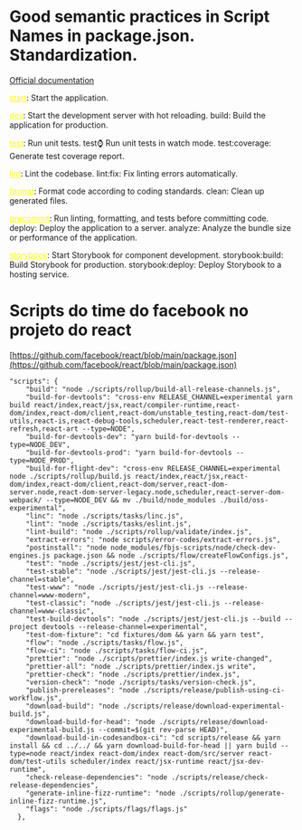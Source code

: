 # Good semantic practices in Script Names in package.json. Standardization.
[Official documentation](https://docs.npmjs.com/cli/v10/using-npm/scripts)

<u style="color: yellow">start</u>: Start the application.

<u style="color: yellow">dev</u>: Start the development server with hot reloading. build: Build the application for production.

<u style="color: yellow">test</u>: Run unit tests. test:watch: Run unit tests in watch mode. test:coverage: Generate test coverage report.

<u style="color: yellow">lint</u>: Lint the codebase. lint:fix: Fix linting errors automatically.

<u style="color: yellow">format</u>: Format code according to coding standards. clean: Clean up generated files.

<u style="color: yellow">precommit</u>: Run linting, formatting, and tests before committing code. deploy: Deploy the application to a server. analyze: Analyze the bundle size or performance of the application.

<u style="color: yellow">storybook</u>: Start Storybook for component development. storybook:build: Build Storybook for production. storybook:deploy: Deploy Storybook to a hosting service.

# Scripts do time do facebook no projeto do react
[https://github.com/facebook/react/blob/main/package.json](https://github.com/facebook/react/blob/main/package.json)
```
"scripts": {
    "build": "node ./scripts/rollup/build-all-release-channels.js",
    "build-for-devtools": "cross-env RELEASE_CHANNEL=experimental yarn build react/index,react/jsx,react/compiler-runtime,react-dom/index,react-dom/client,react-dom/unstable_testing,react-dom/test-utils,react-is,react-debug-tools,scheduler,react-test-renderer,react-refresh,react-art --type=NODE",
    "build-for-devtools-dev": "yarn build-for-devtools --type=NODE_DEV",
    "build-for-devtools-prod": "yarn build-for-devtools --type=NODE_PROD",
    "build-for-flight-dev": "cross-env RELEASE_CHANNEL=experimental node ./scripts/rollup/build.js react/index,react/jsx,react-dom/index,react-dom/client,react-dom/server,react-dom-server.node,react-dom-server-legacy.node,scheduler,react-server-dom-webpack/ --type=NODE_DEV && mv ./build/node_modules ./build/oss-experimental",
    "linc": "node ./scripts/tasks/linc.js",
    "lint": "node ./scripts/tasks/eslint.js",
    "lint-build": "node ./scripts/rollup/validate/index.js",
    "extract-errors": "node scripts/error-codes/extract-errors.js",
    "postinstall": "node node_modules/fbjs-scripts/node/check-dev-engines.js package.json && node ./scripts/flow/createFlowConfigs.js",
    "test": "node ./scripts/jest/jest-cli.js",
    "test-stable": "node ./scripts/jest/jest-cli.js --release-channel=stable",
    "test-www": "node ./scripts/jest/jest-cli.js --release-channel=www-modern",
    "test-classic": "node ./scripts/jest/jest-cli.js --release-channel=www-classic",
    "test-build-devtools": "node ./scripts/jest/jest-cli.js --build --project devtools --release-channel=experimental",
    "test-dom-fixture": "cd fixtures/dom && yarn && yarn test",
    "flow": "node ./scripts/tasks/flow.js",
    "flow-ci": "node ./scripts/tasks/flow-ci.js",
    "prettier": "node ./scripts/prettier/index.js write-changed",
    "prettier-all": "node ./scripts/prettier/index.js write",
    "prettier-check": "node ./scripts/prettier/index.js",
    "version-check": "node ./scripts/tasks/version-check.js",
    "publish-prereleases": "node ./scripts/release/publish-using-ci-workflow.js",
    "download-build": "node ./scripts/release/download-experimental-build.js",
    "download-build-for-head": "node ./scripts/release/download-experimental-build.js --commit=$(git rev-parse HEAD)",
    "download-build-in-codesandbox-ci": "cd scripts/release && yarn install && cd ../../ && yarn download-build-for-head || yarn build --type=node react/index react-dom/index react-dom/src/server react-dom/test-utils scheduler/index react/jsx-runtime react/jsx-dev-runtime",
    "check-release-dependencies": "node ./scripts/release/check-release-dependencies",
    "generate-inline-fizz-runtime": "node ./scripts/rollup/generate-inline-fizz-runtime.js",
    "flags": "node ./scripts/flags/flags.js"
  },
```